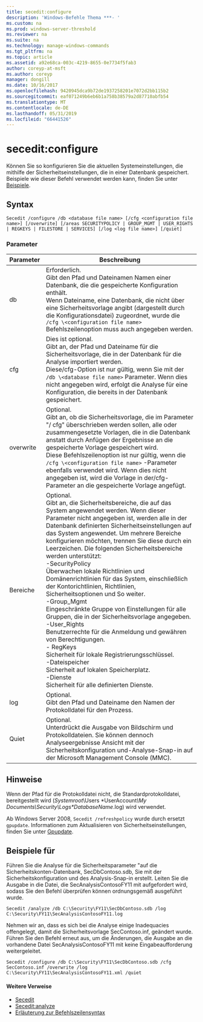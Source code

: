 ```yaml
---
title: secedit:configure
description: 'Windows-Befehle Thema ***- '
ms.custom: na
ms.prod: windows-server-threshold
ms.reviewer: na
ms.suite: na
ms.technology: manage-windows-commands
ms.tgt_pltfrm: na
ms.topic: article
ms.assetid: a92e68ca-003c-4219-8655-0e7734f5fab3
author: coreyp-at-msft
ms.author: coreyp
manager: dongill
ms.date: 10/16/2017
ms.openlocfilehash: 9420945dca9b72de1937258201e7072d2bb115b2
ms.sourcegitcommit: eaf071249b6eb6b1a758b38579a2d87710abfb54
ms.translationtype: MT
ms.contentlocale: de-DE
ms.lasthandoff: 05/31/2019
ms.locfileid: "66441526"
---
```

# <a name="seceditconfigure"></a>secedit:configure



Können Sie so konfigurieren Sie die aktuellen Systemeinstellungen, die mithilfe der Sicherheitseinstellungen, die in einer Datenbank gespeichert. Beispiele wie dieser Befehl verwendet werden kann, finden Sie unter [Beispiele](#BKMK_Examples).

## <a name="syntax"></a>Syntax

```
Secedit /configure /db <database file name> [/cfg <configuration file name>] [/overwrite] [/areas SECURITYPOLICY | GROUP_MGMT | USER_RIGHTS | REGKEYS | FILESTORE | SERVICES] [/log <log file name>] [/quiet]
```

### <a name="parameters"></a>Parameter

|Parameter|Beschreibung|
|---------|-----------|
|db|Erforderlich.</br>Gibt den Pfad und Dateinamen Namen einer Datenbank, die die gespeicherte Konfiguration enthält.</br>Wenn Dateiname, eine Datenbank, die nicht über eine Sicherheitsvorlage angibt (dargestellt durch die Konfigurationsdatei) zugeordnet, wurde die `/cfg \<configuration file name>` Befehlszeilenoption muss auch angegeben werden.|
|cfg|Dies ist optional.</br>Gibt an, der Pfad und Dateiname für die Sicherheitsvorlage, die in der Datenbank für die Analyse importiert werden.</br>Diese/cfg-Option ist nur gültig, wenn Sie mit der `/db \<database file name>` Parameter. Wenn dies nicht angegeben wird, erfolgt die Analyse für eine Konfiguration, die bereits in der Datenbank gespeichert.|
|overwrite|Optional.</br>Gibt an, ob die Sicherheitsvorlage, die im Parameter "/ cfg" überschrieben werden sollen, alle oder zusammengesetzte Vorlagen, die in die Datenbank anstatt durch Anfügen der Ergebnisse an die gespeicherte Vorlage gespeichert wird.</br>Diese Befehlszeilenoption ist nur gültig, wenn die `/cfg \<configuration file name>` -Parameter ebenfalls verwendet wird. Wenn dies nicht angegeben ist, wird die Vorlage in der/cfg-Parameter an die gespeicherte Vorlage angefügt.|
|Bereiche|Optional.</br>Gibt an, die Sicherheitsbereiche, die auf das System angewendet werden. Wenn dieser Parameter nicht angegeben ist, werden alle in der Datenbank definierten Sicherheitseinstellungen auf das System angewendet. Um mehrere Bereiche konfigurieren möchten, trennen Sie diese durch ein Leerzeichen. Die folgenden Sicherheitsbereiche werden unterstützt:</br>-SecurityPolicy</br>    Überwachen lokale Richtlinien und Domänenrichtlinien für das System, einschließlich der Kontorichtlinien, Richtlinien, Sicherheitsoptionen und So weiter.</br>-Group_Mgmt</br>    Eingeschränkte Gruppe von Einstellungen für alle Gruppen, die in der Sicherheitsvorlage angegeben.</br>-User_Rights</br>    Benutzerrechte für die Anmeldung und gewähren von Berechtigungen.</br>-   RegKeys</br>    Sicherheit für lokale Registrierungsschlüssel.</br>-Dateispeicher</br>    Sicherheit auf lokalen Speicherplatz.</br>-Dienste</br>    Sicherheit für alle definierten Dienste.|
|log|Optional.</br>Gibt den Pfad und Dateiname den Namen der Protokolldatei für den Prozess.|
|Quiet|Optional.</br>Unterdrückt die Ausgabe von Bildschirm und Protokolldateien. Sie können dennoch Analyseergebnisse Ansicht mit der Sicherheitskonfiguration und-Analyse-Snap-in auf der Microsoft Management Console (MMC).|

## <a name="remarks"></a>Hinweise

Wenn der Pfad für die Protokolldatei nicht, die Standardprotokolldatei, bereitgestellt wird (*Systemroot*\Users \*UserAccount<em>\My Documents\Security\Logs\*DatabaseName</em>.log) wird verwendet.

Ab Windows Server 2008, `Secedit /refreshpolicy` wurde durch ersetzt `gpupdate`. Informationen zum Aktualisieren von Sicherheitseinstellungen, finden Sie unter [Gpupdate](gpupdate.md).

## <a name="BKMK_Examples"></a>Beispiele für

Führen Sie die Analyse für die Sicherheitsparameter "auf die Sicherheitskonten-Datenbank, SecDbContoso.sdb, Sie mit der Sicherheitskonfiguration und des Analysis-Snap-in erstellt. Leiten Sie die Ausgabe in die Datei, die SecAnalysisContosoFY11 mit aufgefordert wird, sodass Sie den Befehl überprüfen können ordnungsgemäß ausgeführt wurde.
```
Secedit /analyze /db C:\Security\FY11\SecDbContoso.sdb /log C:\Security\FY11\SecAnalysisContosoFY11.log
```
Nehmen wir an, dass es sich bei die Analyse einige Inadequacies offengelegt, damit die Sicherheitsvorlage SecContoso.inf, geändert wurde. Führen Sie den Befehl erneut aus, um die Änderungen, die Ausgabe an die vorhandene Datei SecAnalysisContosoFY11 mit keine Eingabeaufforderung weitergeleitet.
```
Secedit /configure /db C:\Security\FY11\SecDbContoso.sdb /cfg SecContoso.inf /overwrite /log C:\Security\FY11\SecAnalysisContosoFY11.xml /quiet
```

#### <a name="additional-references"></a>Weitere Verweise

-   [Secedit](secedit.md)
-   [Secedit:analyze](secedit-analyze.md)
-   [Erläuterung zur Befehlszeilensyntax](command-line-syntax-key.md)